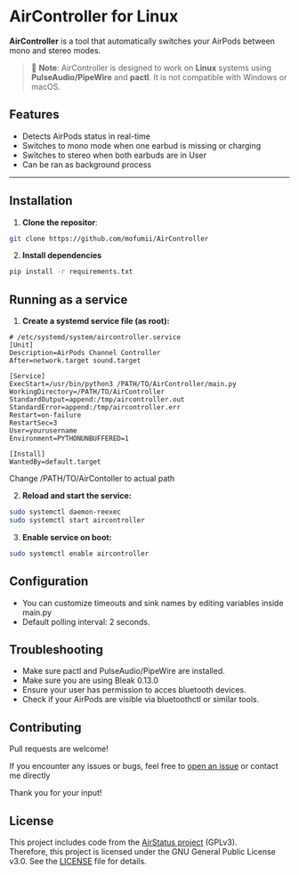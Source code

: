 # AirController for Linux

**AirController** is a tool that automatically switches your AirPods between mono and stereo modes.

> 🐧 **Note**: AirController is designed to work on **Linux** systems using **PulseAudio/PipeWire** and **pactl**. It is not compatible with Windows or macOS.

## Features

- Detects AirPods status in real-time
- Switches to mono mode when one earbud is missing or charging
- Switches to stereo when both earbuds are in User
- Can be ran as background process

---

## Installation

1. **Clone the repositor**:
```bash
git clone https://github.com/mofumii/AirController
```

2. **Install dependencies**
```bash
pip install -r requirements.txt
```

## Running as a service

1. **Create a systemd service file (as root):**
```
# /etc/systemd/system/aircontroller.service
[Unit]
Description=AirPods Channel Controller
After=network.target sound.target

[Service]
ExecStart=/usr/bin/python3 /PATH/TO/AirController/main.py
WorkingDirectory=/PATH/TO/AirController
StandardOutput=append:/tmp/aircontroller.out
StandardError=append:/tmp/aircontroller.err
Restart=on-failure
RestartSec=3
User=yourusername
Environment=PYTHONUNBUFFERED=1

[Install]
WantedBy=default.target
```
Change /PATH/TO/AirContoller to actual path

2. **Reload and start the service:**
```bash
sudo systemctl daemon-reexec
sudo systemctl start aircontroller
```

3. **Enable service on boot:**
```bash
sudo systemctl enable aircontroller
```


## Configuration
- You can customize timeouts and sink names by editing variables inside main.py
- Default polling interval: 2 seconds.

## Troubleshooting
- Make sure pactl and PulseAudio/PipeWire are installed.
- Make sure you are using Bleak 0.13.0
- Ensure your user has permission to acces bluetooth devices.
- Check if your AirPods are visible via bluetoothctl or similar tools.

## Contributing

Pull requests are welcome!

If you encounter any issues or bugs, feel free to [open an issue](https://github.com/mofumii/AirController) or contact me directly

Thank you for your input!

## License

This project includes code from the [AirStatus project](https://github.com/delphiki/AirStatus) (GPLv3).  
Therefore, this project is licensed under the GNU General Public License v3.0. 
See the [LICENSE](./LICENSE) file for details.